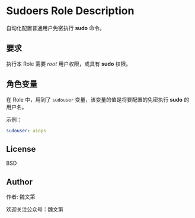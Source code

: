 # Sudoers Role Description

自动化配置普通用户免密执行 **sudo** 命令。

## 要求

执行本 Role 需要 *root* 用户权限，或具有 **sudo** 权限。

## 角色变量

在 Role 中，用到了 `sudouser` 变量，该变量的值是将要配置的免密执行 **sudo** 的用户名。

示例：

```yaml
sudouser: aiops
```

License
-------

BSD

Author
------

作者: 魏文第

欢迎关注公众号：魏文第
